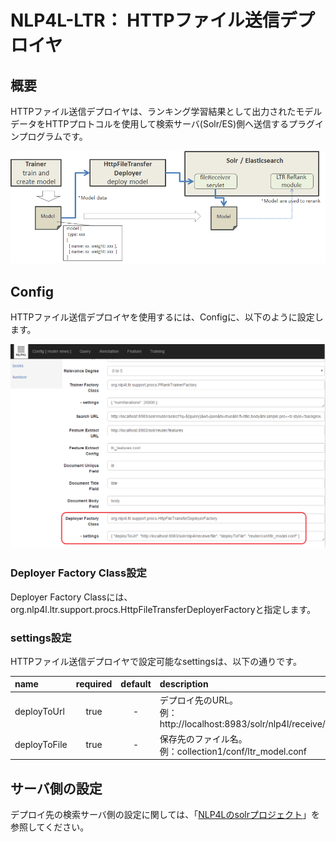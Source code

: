 # NLP4L-LTR： HTTPファイル送信デプロイヤ
## 概要

HTTPファイル送信デプロイヤは、ランキング学習結果として出力されたモデルデータをHTTPプロトコルを使用して検索サーバ(Solr/ES)側へ送信するプラグインプログラムです。

![deployer](images/ltr_deployer.png)


## Config
HTTPファイル送信デプロイヤを使用するには、Configに、以下のように設定します。


![screenshot_deployer](images/screenshot_deployer.png)

### Deployer Factory Class設定

Deployer Factory Classには、org.nlp4l.ltr.support.procs.HttpFileTransferDeployerFactoryと指定します。

### settings設定

HTTPファイル送信デプロイヤで設定可能なsettingsは、以下の通りです。

|name|required|default|description|
|:--|:--:|:--:|:--|
|deployToUrl|true|-|デプロイ先のURL。<br>例：http://localhost:8983/solr/nlp4l/receive/file|
|deployToFile|true|-|保存先のファイル名。<br>例：collection1/conf/ltr_model.conf|

## サーバ側の設定

デプロイ先の検索サーバ側の設定に関しては、「[NLP4Lのsolrプロジェクト](https://github.com/NLP4L/solr)」を参照してください。

